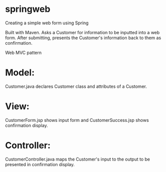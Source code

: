 # springweb
Creating a simple web form using Spring

Built with Maven.
Asks a Customer for information to be inputted into a web form. After submitting, presents the Customer's information back to them as confirmation.

Web MVC pattern
# Model: 
Customer.java declares Customer class and attributes of a Customer. 

# View: 
CustomerForm.jsp shows input form and CustomerSuccess.jsp shows confirmation display.

# Controller: 
CustomerController.java maps the Customer's input to the output to be presented in confirmation display. 
